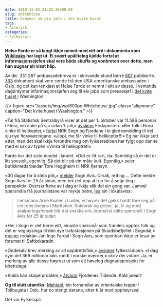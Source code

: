 ```yaml
---
date: 2010-12-02 21:22:35+00:00
slug: whitehouse
title: Drøymer om ein jobb i det kvite huset
tags: 
- Asterisk
categories:
- Fylkesspit
---
```


**Helse Førde er så langt ikkje nemnt med eitt ord i dokumenta som [Wikileaks](http://nn.wikipedia.org/wiki/Wikileaks) har lagt ut. Ei svært upåliteleg kjelde fortel at informasjonssjefen skal vere både skuffa og vonbroten over dette, men han augnar eit visst håp.**

Av dei  251 287 ambassadebreva er i skrivande stund berre [607](http://rpgp.org/cable/) publiserte. [763](http://www.norwaypost.no/news/763-wikileaks-document-from-oslo.html) dokument skal vere sende frå den USA-amerikanske ambassaden i Oslo, og det kan tenkjast at Helse Førde er nemnt i eitt av desse. I ventetida dagdrøymer informasjonssjefen seg til ein jobb som pressesjef i [det kvite huset ](http://nn.wikipedia.org/wiki/Det_kvite_huset_i_Washington,_D.C.)i Washington.

<!--more-->

{{< figure src="/assets/img/wp/800px-Whitehouse.jpg" class="alignnone" caption="Det kvite huset i Washington." >}}

«Tal frå Statistisk Sentralbyrå viser at det per 1. oktober var 11.586 personar i Flora, ein auke på sju sidan 1. juli,» [avslører](http://www.firdaposten.no/lokalnytt/article5388925.ece) Firdaposten. «Ber folk i Florø vinke til helikopter,» [fortel](http://nrk.no/nyheter/distrikt/nrk_sogn_og_fjordane/1.7405115) NRK Sogn og Fjordane i ei gledesmelding til dei sju nye florøværingane: «Jippi, me får vinke til helikopter!!!» Eg har ikkje sett etter, men det skal ikkje forundre meg om fylkesradioen har fylgt opp denne med ei sak av typen «Vinka til helikoptret!»

Førde har det siste ølpolet i landet. «Det er litt rart, da. Samtidig så er det er litt spesielt, egentlig. Så det blir på ein måte kult. Egentlig,» seier butikkmedarbeidar Tore Heggheim til NRK fjernsyn.

«30 dagar for å stela pils,» [melder](http://www.sognavis.no/25_aar/article3826069.ece) Sogn Avis. Orsak, retting … Dette melde Sogn Avis for 25 år sidan, men tek det opp att no for å setje ting i perspektiv: Overskriftene av i dag er ikkje slik dei ein gong var. Jamvel spørsmåla frå journalistane var mykje betre, [les](http://www.sognavis.no/25_aar/article3273223.ece) ein i lokalavisa:


<blockquote>Lensmann Arne Kvalen i Luster, vi høyrer det gjekk hardt føre seg på ein romjulsdans i Markstein. Knivbruk og greier,  ja, til og med skalperingsforsøk blir det snakka om.Journalist stilte spørsmål i Sogn Avis for 25 år sidan</blockquote>


«Her i Sogn er det berre eitt, einaste spørsmål som framleis opptek folk og det er vegløysinga til den nye trafostasjonen på Skardsbøfjellet i Sogndal,» [meiner](http://sognavismeiner.origo.no/-/bulletin/show/608930_truleg-ny-veg-til-oevstedalen) redaktør Jan Inge Fardal i Sogn Avis, som openbart ikkje er lesar av forumet til Saftkokaradn.

«Oddekalv krev merking av all oppdrettsfisk,» [avslører](http://nrk.no/nyheter/distrikt/more_og_romsdal/1.7403662) fylkesradioen. «I dag sym det 369 millionar laks rundt i norske mærder,» skriv dei vidare. Ja, ei merking av alle desse høyrest ut som eit høveleg dugnadsprosjekt for idrettslaga.

«Kulda kan skape problem,» [åtvarar](http://www.fjt.no/nyheter/article284649.ece) Fjordenes Tidende. Kald juleøl?

**Og til slutt utanriks:** [Mahtabi](http://www.dagbladet.no/nyheter/960602-kjent-2.html), ein forhandlar av orientalske tepper i Tollbugata i Oslo, har no stengt dørane, etter ti år med opphøyrssal.

Det var Fylkesspit.
